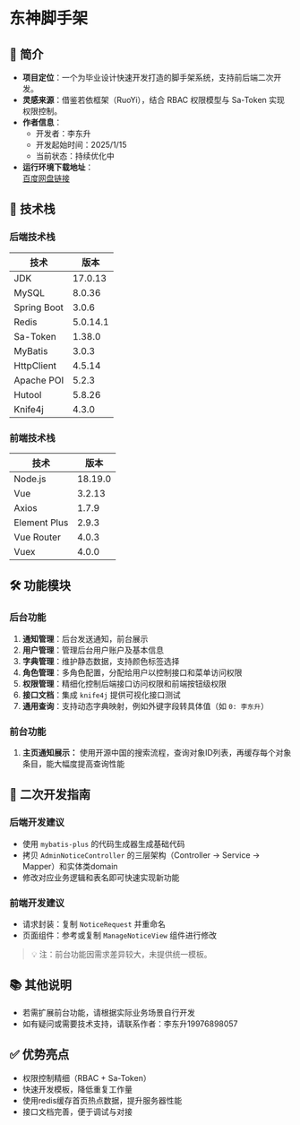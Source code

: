 # 东神脚手架

## 📌 简介

- **项目定位**：一个为毕业设计快速开发打造的脚手架系统，支持前后端二次开发。
- **灵感来源**：借鉴若依框架（RuoYi），结合 RBAC 权限模型与 Sa-Token 实现权限控制。
- **作者信息**：
    - 开发者：李东升
    - 开发起始时间：2025/1/15
    - 当前状态：持续优化中
- **运行环境下载地址**：  
  [百度网盘链接](https://pan.baidu.com/s/1zU8TWzNMtv5kNSL5H9Q5_w?pwd=ys73)

## 🔧 技术栈

### 后端技术栈

| 技术          | 版本       |
|-------------|----------|
| JDK         | 17.0.13  |
| MySQL       | 8.0.36   |
| Spring Boot | 3.0.6    |
| Redis       | 5.0.14.1 |
| Sa-Token    | 1.38.0   |
| MyBatis     | 3.0.3    |
| HttpClient  | 4.5.14   |
| Apache POI  | 5.2.3    |
| Hutool      | 5.8.26   |
| Knife4j     | 4.3.0    |

### 前端技术栈

| 技术           | 版本      |
|--------------|---------|
| Node.js      | 18.19.0 |
| Vue          | 3.2.13  |
| Axios        | 1.7.9   |
| Element Plus | 2.9.3   |
| Vue Router   | 4.0.3   |
| Vuex         | 4.0.0   |

## 🛠️ 功能模块

### 后台功能

1. **通知管理**：后台发送通知，前台展示
2. **用户管理**：管理后台用户账户及基本信息
3. **字典管理**：维护静态数据，支持颜色标签选择
4. **角色管理**：多角色配置，分配给用户以控制接口和菜单访问权限
5. **权限管理**：精细化控制后端接口访问权限和前端按钮级权限
6. **接口文档**：集成 `knife4j` 提供可视化接口测试
7. **通用查询**：支持动态字典映射，例如外键字段转具体值（如 `0: 李东升`）

### 前台功能

1. **主页通知展示：** 使用开源中国的搜索流程，查询对象ID列表，再缓存每个对象条目，能大幅度提高查询性能

## 🧱 二次开发指南

### 后端开发建议

- 使用 `mybatis-plus` 的代码生成器生成基础代码
- 拷贝 `AdminNoticeController`
  的三层架构（Controller → Service → Mapper）和实体类domain
- 修改对应业务逻辑和表名即可快速实现新功能

### 前端开发建议

- 请求封装：复制 `NoticeRequest` 并重命名
- 页面组件：参考或复制 `ManageNoticeView` 组件进行修改

> 💡 注：前台功能因需求差异较大，未提供统一模板。

## 📚 其他说明

- 若需扩展前台功能，请根据实际业务场景自行开发
- 如有疑问或需要技术支持，请联系作者：李东升19976898057

## ✅ 优势亮点

- 权限控制精细（RBAC + Sa-Token）
- 快速开发模板，降低重复工作量
- 使用redis缓存首页热点数据，提升服务器性能
- 接口文档完善，便于调试与对接
